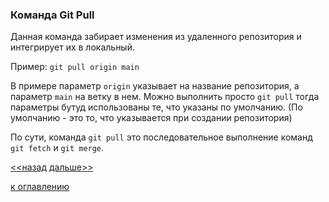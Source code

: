### Команда Git Pull

Данная команда забирает изменения из удаленного репозитория и интегрирует их в локальный.  

Пример:
`git pull origin main`  

В примере параметр `origin` указывает на название репозитория, а параметр `main` на ветку в нем. Можно выполнить просто `git pull` тогда параметры бутуд использованы те, что указаны по умолчанию. (По умолчанию - это то, что указывается при создании репозитория)  

По сути, команда `git pull` это последовательное выполнение команд `git fetch` и `git merge`.  

[<<назад](./gitclean.md)     [дальше>>](./gitfetch.md)  




[к оглавлению](./readme.md)